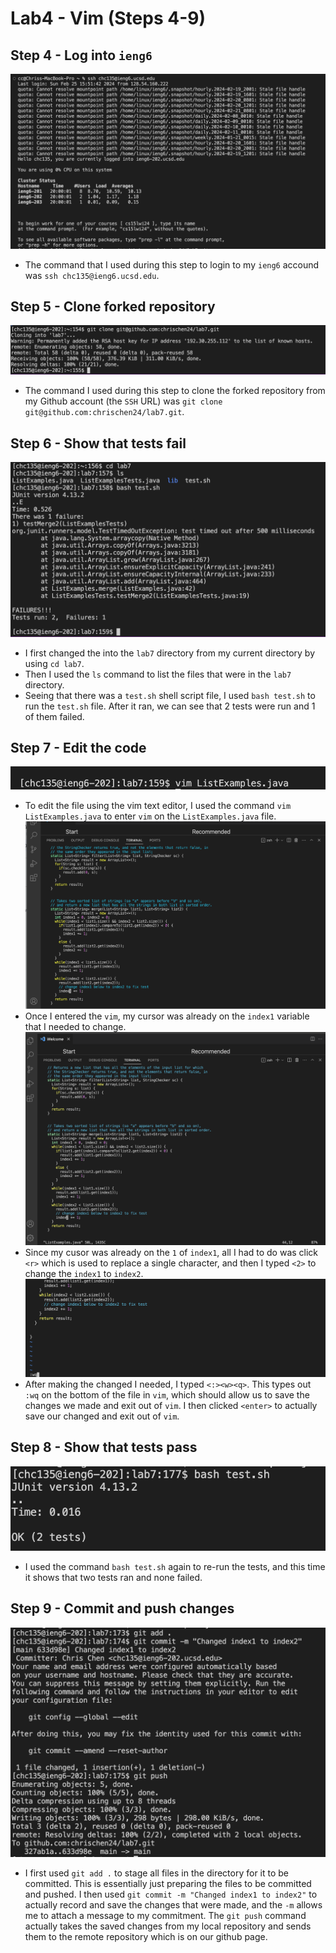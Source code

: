 # **Lab4 - Vim (Steps 4-9)**
## **Step 4 - Log into `ieng6`**
![Image](sshlogin.png)
- The command that I used during this step to login to my `ieng6` accound was `ssh chc135@ieng6.ucsd.edu`.

## **Step 5 - Clone forked repository**
![Image](gitclone.png)
- The command I used during this step to clone the forked repository from my Github account (the `SSH` URL) was `git clone git@github.com:chrischen24/lab7.git`.

## **Step 6 - Show that tests fail**
![Image](testfail.png)
- I first changed the into the `lab7` directory from my current directory by using `cd lab7`.
- Then I used the `ls` command to list the files that were in the `lab7` directory.
- Seeing that there was a `test.sh` shell script file, I used `bash test.sh` to run the `test.sh` file. After it ran, we can see that 2 tests were run and 1 of them failed.

## **Step 7 - Edit the code**
![Image](vim.png)
- To edit the file using the vim text editor, I used the command `vim ListExamples.java` to enter `vim` on the `ListExamples.java` file.
![Image](indexorig.png)
- Once I entered the `vim`, my cursor was already on the `index1` variable that I needed to change.
![Image](indexfixed.png)
- Since my cusor was already on the `1` of `index1`, all I had to do was click `<r>` which is used to replace a single character, and then I typed `<2>` to change the `index1` to `index2`.
![Image](wq.png)
- After making the changed I needed, I typed `<:><w><q>`. This types out `:wq` on the bottom of the file in `vim`, which should allow us to save the changes we made and exit out of `vim`. I then clicked `<enter>` to actually save our changed and exit out of `vim`.

## **Step 8 - Show that tests pass**
![Image](testpass.png)
- I used the command `bash test.sh` again to re-run the tests, and this time it shows that two tests ran and none failed.

## **Step 9 - Commit and push changes**
![Image](addcompush.png)
- I first used `git add .` to stage all files in the directory for it to be committed. This is essentially just preparing the files to be committed and pushed. I then used `git commit -m "Changed index1 to index2"` to actually record and save the changes that were made, and the `-m` allows me to attach a message to my commitment. The `git push` command actually takes the saved changes from my local repository and sends them to the remote repository which is on our github page.


